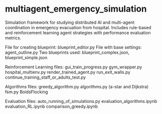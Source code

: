 # multiagent_emergency_simulation
Simulation framework for studying distributed AI and multi-agent coordination in emergency evacuation from hospital. Includes rule-based and reinforcement learning agent strategies with performance evaluation metrics.

File for creating blueprint: blueprint_editor.py
File with base settings: agent_outline.py
Two blueprints used: blueprint_complex.json, blueprint_simple.json

Reinforcement Learning files: 
gui_train_progress.py
gym_wrapper.py
hospital_multienv.py
render_trained_agent.py
run_exit_walls.py
continue_training_staff_or_adults_test.py

Algorithms files:
greedy_algorithm.py
algorithms.py (a-star and Dijkstra)
fsm.py
BoidsFlocking

Evaluation files:
auto_running_of_simulations.py
evaluation_algorithms.ipynb
evaluation_RL.ipynb
comparison_greedy.ipynb
